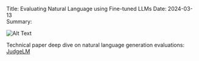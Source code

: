 Title: Evaluating Natural Language using Fine-tuned LLMs
Date: 2024-03-13  
Summary:


![Alt Text]({static}/images/nlg-evaluations-screencap.png)

Technical paper deep dive on natural language generation evaluations: [JudgeLM](https://docs.google.com/presentation/d/12tyMLrGUz2PWrAeoFZ4dxeP-JbMoaSLTMFpBwBVneKw/edit?usp=sharing)